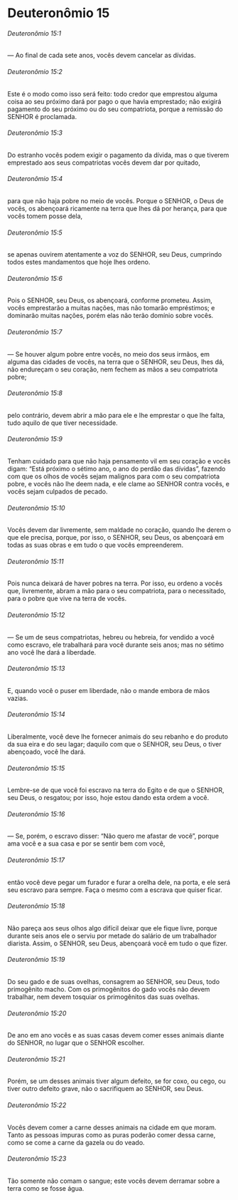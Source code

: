 # Deuteronômio 15

###### Deuteronômio 15:1

— Ao final de cada sete anos, vocês devem cancelar as dívidas.

###### Deuteronômio 15:2

Este é o modo como isso será feito: todo credor que emprestou alguma coisa ao seu próximo dará por pago o que havia emprestado; não exigirá pagamento do seu próximo ou do seu compatriota, porque a remissão do SENHOR é proclamada.

###### Deuteronômio 15:3

Do estranho vocês podem exigir o pagamento da dívida, mas o que tiverem emprestado aos seus compatriotas vocês devem dar por quitado,

###### Deuteronômio 15:4

para que não haja pobre no meio de vocês. Porque o SENHOR, o Deus de vocês, os abençoará ricamente na terra que lhes dá por herança, para que vocês tomem posse dela,

###### Deuteronômio 15:5

se apenas ouvirem atentamente a voz do SENHOR, seu Deus, cumprindo todos estes mandamentos que hoje lhes ordeno.

###### Deuteronômio 15:6

Pois o SENHOR, seu Deus, os abençoará, conforme prometeu. Assim, vocês emprestarão a muitas nações, mas não tomarão empréstimos; e dominarão muitas nações, porém elas não terão domínio sobre vocês.

###### Deuteronômio 15:7

— Se houver algum pobre entre vocês, no meio dos seus irmãos, em alguma das cidades de vocês, na terra que o SENHOR, seu Deus, lhes dá, não endureçam o seu coração, nem fechem as mãos a seu compatriota pobre;

###### Deuteronômio 15:8

pelo contrário, devem abrir a mão para ele e lhe emprestar o que lhe falta, tudo aquilo de que tiver necessidade.

###### Deuteronômio 15:9

Tenham cuidado para que não haja pensamento vil em seu coração e vocês digam: “Está próximo o sétimo ano, o ano do perdão das dívidas”, fazendo com que os olhos de vocês sejam malignos para com o seu compatriota pobre, e vocês não lhe deem nada, e ele clame ao SENHOR contra vocês, e vocês sejam culpados de pecado.

###### Deuteronômio 15:10

Vocês devem dar livremente, sem maldade no coração, quando lhe derem o que ele precisa, porque, por isso, o SENHOR, seu Deus, os abençoará em todas as suas obras e em tudo o que vocês empreenderem.

###### Deuteronômio 15:11

Pois nunca deixará de haver pobres na terra. Por isso, eu ordeno a vocês que, livremente, abram a mão para o seu compatriota, para o necessitado, para o pobre que vive na terra de vocês.

###### Deuteronômio 15:12

— Se um de seus compatriotas, hebreu ou hebreia, for vendido a você como escravo, ele trabalhará para você durante seis anos; mas no sétimo ano você lhe dará a liberdade.

###### Deuteronômio 15:13

E, quando você o puser em liberdade, não o mande embora de mãos vazias.

###### Deuteronômio 15:14

Liberalmente, você deve lhe fornecer animais do seu rebanho e do produto da sua eira e do seu lagar; daquilo com que o SENHOR, seu Deus, o tiver abençoado, você lhe dará.

###### Deuteronômio 15:15

Lembre-se de que você foi escravo na terra do Egito e de que o SENHOR, seu Deus, o resgatou; por isso, hoje estou dando esta ordem a você.

###### Deuteronômio 15:16

— Se, porém, o escravo disser: “Não quero me afastar de você”, porque ama você e a sua casa e por se sentir bem com você,

###### Deuteronômio 15:17

então você deve pegar um furador e furar a orelha dele, na porta, e ele será seu escravo para sempre. Faça o mesmo com a escrava que quiser ficar.

###### Deuteronômio 15:18

Não pareça aos seus olhos algo difícil deixar que ele fique livre, porque durante seis anos ele o serviu por metade do salário de um trabalhador diarista. Assim, o SENHOR, seu Deus, abençoará você em tudo o que fizer.

###### Deuteronômio 15:19

Do seu gado e de suas ovelhas, consagrem ao SENHOR, seu Deus, todo primogênito macho. Com os primogênitos do gado vocês não devem trabalhar, nem devem tosquiar os primogênitos das suas ovelhas.

###### Deuteronômio 15:20

De ano em ano vocês e as suas casas devem comer esses animais diante do SENHOR, no lugar que o SENHOR escolher.

###### Deuteronômio 15:21

Porém, se um desses animais tiver algum defeito, se for coxo, ou cego, ou tiver outro defeito grave, não o sacrifiquem ao SENHOR, seu Deus.

###### Deuteronômio 15:22

Vocês devem comer a carne desses animais na cidade em que moram. Tanto as pessoas impuras como as puras poderão comer dessa carne, como se come a carne da gazela ou do veado.

###### Deuteronômio 15:23

Tão somente não comam o sangue; este vocês devem derramar sobre a terra como se fosse água.

